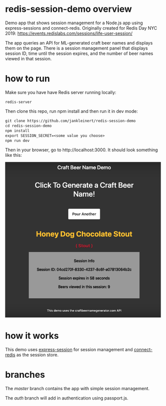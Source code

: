 # redis-session-demo overview
Demo app that shows session management for a Node.js app using express-sessions and connect-redis. Originally created for Redis Day NYC 2019: https://events.redislabs.com/sessions/life-user-session/

The app queries an API for ML-generated craft beer names and displays them on the page. There is a session management panel that displays session ID, time until the session expires, and the number of beer names viewed in that session. 

# how to run

Make sure you have have Redis server running locally:

```
redis-server
```
Then clone this repo, run npm install and then run it in dev mode:

```
git clone https://github.com/jankleinert/redis-session-demo
cd redis-session-demo
npm install
export SESSION_SECRET=<some value you choose>
npm run dev
```

Then in your browser, go to http://localhost:3000. It should look something like this:

![screenshot](screenshot.png)

# how it works
This demo uses [express-session](https://github.com/expressjs/session) for session management and [connect-redis](https://github.com/tj/connect-redis) as the session store.

# branches
The *master* branch contains the app with simple session management.

The *auth* branch will add in authentication using passport.js.
